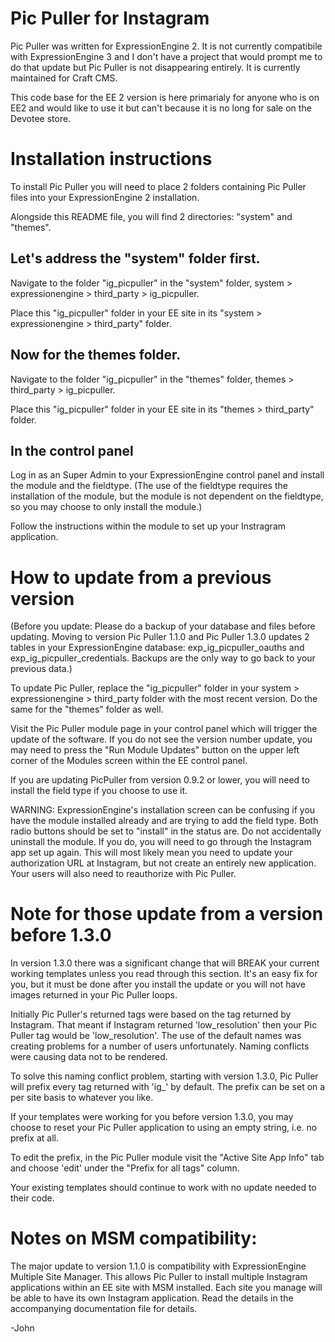 # Pic Puller for Instagram

Pic Puller was written for ExpressionEngine 2. It is not currently compatibile with ExpressionEngine 3 and I don't have a project that would prompt me to do that update but Pic Puller is not disappearing entirely. It is currently maintained for Craft CMS. 

This code base for the EE 2 version is here primarialy for anyone who is on EE2 and would like to use it but can't because it is no long for sale on the Devotee store. 

# Installation instructions

To install Pic Puller you will need to place 2 folders containing Pic Puller files into your ExpressionEngine 2 installation. 

Alongside this README file, you will find 2 directories: "system" and "themes".

## Let's address the "system" folder first.

Navigate to the folder "ig_picpuller" in the "system" folder, system > expressionengine > third_party > ig_picpuller.

Place this "ig_picpuller" folder in your EE site in its "system > expressionengine > third_party" folder.

## Now for the themes folder.

Navigate to the folder "ig_picpuller" in the "themes" folder, themes > third_party > ig_picpuller.

Place this "ig_picpuller" folder in your EE site in its "themes > third_party" folder.

## In the control panel

Log in as an Super Admin to your ExpressionEngine control panel and install the module and the fieldtype. (The use of the fieldtype requires the installation of the module, but the module is not dependent on the fieldtype, so you may choose to only install the module.)

Follow the instructions within the module to set up your Instragram application.

# How to update from a previous version

(Before you update: Please do a backup of your database and files before updating. Moving to version Pic Puller 1.1.0 and Pic Puller 1.3.0 updates 2 tables in your ExpressionEngine database: exp_ig_picpuller_oauths and exp_ig_picpuller_credentials. Backups are the only way to go back to your previous data.)

To update Pic Puller, replace the "ig_picpuller" folder in your system > expressionengine > third_party folder with the most recent version. Do the same for the "themes" folder as well.

Visit the Pic Puller module page in your control panel which will trigger the update of the software. If you do not see the version number update, you may need to press the "Run Module Updates" button on the upper left corner of the Modules screen within the EE control panel.

If you are updating PicPuller from version 0.9.2 or lower, you will need to install the field type if you choose to use it. 

WARNING: ExpressionEngine's installation screen can be confusing if you have the module installed already and are trying to add the field type. Both radio buttons should be set to "install" in the status are. Do not accidentally uninstall the module. If you do, you will need to go through the Instagram app set up again. This will most likely mean you need to update your authorization URL at Instagram, but not create an entirely new application. Your users will also need to reauthorize with Pic Puller.

# Note for those update from a version before 1.3.0

In version 1.3.0 there was a significant change that will BREAK your current working templates unless you read through this section. It's an easy fix for you, but it must be done after you install the update or you will not have images returned in your Pic Puller loops.

Initially Pic Puller's returned tags were based on the tag returned by Instagram. That meant if Instagram returned 'low_resolution' then your Pic Puller tag would be 'low_resolution'. The use of the default names was creating problems for a number of users unfortunately. Naming conflicts were causing data not to be rendered. 

To solve this naming conflict problem, starting with version 1.3.0, Pic Puller will prefix every tag returned with 'ig_' by default. The prefix can be set on a per site basis to whatever you like.

If your templates were working for you before version 1.3.0, you may choose to reset your Pic Puller application to using an empty string, i.e. no prefix at all. 

To edit the prefix, in the Pic Puller module visit the "Active Site App Info" tab and choose 'edit' under the "Prefix for all tags" column. 

Your existing templates should continue to work with no update needed to their code.

# Notes on MSM compatibility:

The major update to version 1.1.0 is compatibility with ExpressionEngine Multiple Site Manager. This allows Pic Puller to install multiple Instagram applications within an EE site with MSM installed. Each site you manage will be able to have its own Instagram application. Read the details in the accompanying documentation file for details.

-John